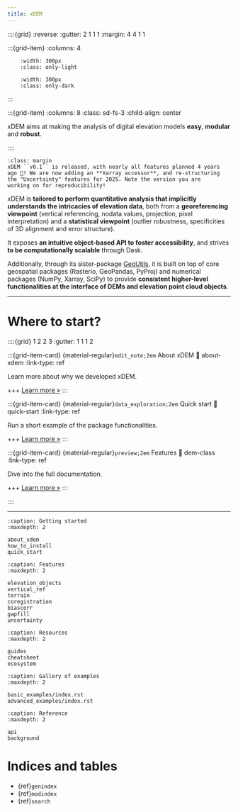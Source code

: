 ```yaml
---
title: xDEM
---
```


::::{grid}
:reverse:
:gutter: 2 1 1 1
:margin: 4 4 1 1

:::{grid-item}
:columns: 4

```{image} ./_static/xdem_logo_only.svg
    :width: 300px
    :class: only-light
```

```{image} ./_static/xdem_logo_only_dark.svg
    :width: 300px
    :class: only-dark
```
:::

:::{grid-item}
:columns: 8
:class: sd-fs-3
:child-align: center

xDEM aims at making the analysis of digital elevation models **easy**, **modular** and **robust**.

::::

```{important}
:class: margin
xDEM ``v0.1`` is released, with nearly all features planned 4 years ago 🎉! We are now adding an **Xarray accessor**, and re-structuring the "Uncertainty" features for 2025. Note the version you are
working on for reproducibility!
```

xDEM is **tailored to perform quantitative analysis that implicitly understands the intricacies of elevation data**, 
both from a **georeferencing viewpoint** (vertical referencing, nodata values, projection, pixel interpretation) and 
a **statistical viewpoint** (outlier robustness, specificities of 3D alignment and error structure).

It exposes **an intuitive object-based API to foster accessibility**, and strives **to be computationally scalable** 
through Dask.

Additionally, through its sister-package [GeoUtils](https://geoutils.readthedocs.io/en/stable/), it is built on top 
of core geospatial packages (Rasterio, GeoPandas, PyProj) and numerical packages (NumPy, Xarray, SciPy) to provide 
**consistent higher-level functionalities at the interface of DEMs and elevation point cloud objects**.

----------------

# Where to start?

::::{grid} 1 2 2 3
:gutter: 1 1 1 2

:::{grid-item-card} {material-regular}`edit_note;2em` About xDEM
:link: about-xdem
:link-type: ref

Learn more about why we developed xDEM.

+++
[Learn more »](about-xdem)
:::

:::{grid-item-card} {material-regular}`data_exploration;2em` Quick start
:link: quick-start
:link-type: ref

Run a short example of the package functionalities.

+++
[Learn more »](quick-start)
:::

:::{grid-item-card} {material-regular}`preview;2em` Features
:link: dem-class
:link-type: ref

Dive into the full documentation.

+++
[Learn more »](dem-class)
:::

::::

----------------


```{toctree}
:caption: Getting started
:maxdepth: 2

about_xdem
how_to_install
quick_start
```

```{toctree}
:caption: Features
:maxdepth: 2

elevation_objects
vertical_ref
terrain
coregistration
biascorr
gapfill
uncertainty
```

```{toctree}
:caption: Resources
:maxdepth: 2

guides
cheatsheet
ecosystem
```

```{toctree}
:caption: Gallery of examples
:maxdepth: 2

basic_examples/index.rst
advanced_examples/index.rst
```

```{toctree}
:caption: Reference
:maxdepth: 2

api
background
```

# Indices and tables

- {ref}`genindex`
- {ref}`modindex`
- {ref}`search`
